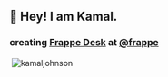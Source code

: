 ## 👋 Hey! I am Kamal.

### creating [Frappe Desk](https://frappedesk.com) at [@frappe](https://frappe.io/)

<p>&nbsp;<img align="center" src="https://github-readme-stats.vercel.app/api?username=kamaljohnson&show_icons=true&theme=dark&locale=en" alt="kamaljohnson" /></p>
